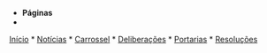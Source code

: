 * <b>Páginas</b>
* 
[Início](/)
* 
[Notícias](noticias)
*
[Carrossel](carrossel)
*
[Deliberações](deliberacoes)
*
[Portarias](portarias)
*
[Resoluções](resolucoes)